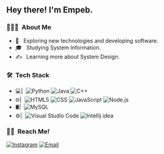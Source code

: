 

<h2>Hey there! I'm Empeb.</h2>

<!-- ## 👋 &nbsp;Hey there! I'm Empeb. -->

### 👨🏻‍💻 &nbsp;About Me

- 🌱 &nbsp; Exploring new technologies and developing software.
- 🎓 &nbsp; Studying System Information.
- ✍️ &nbsp; Learning more about System Design.


### 🛠 &nbsp;Tech Stack

- 💻|&nbsp; 
  ![Python](https://img.shields.io/badge/-Python-333333?style=flat&logo=python)
  ![Java](https://img.shields.io/badge/-Java-333333?style=flat&logo=Java&logoColor=007396)
  ![C++](https://img.shields.io/badge/-C++-333333?style=flat&logo=C%2B%2B&logoColor=00599C)
- 🌐|&nbsp; 
  ![HTML5](https://img.shields.io/badge/-HTML5-333333?style=flat&logo=HTML5)
  ![CSS](https://img.shields.io/badge/-CSS-333333?style=flat&logo=CSS3&logoColor=1572B6)
  ![JavaScript](https://img.shields.io/badge/-JavaScript-333333?style=flat&logo=javascript)
  ![Node.js](https://img.shields.io/badge/-Node.js-333333?style=flat&logo=node.js)
- 🛢|&nbsp; 
  ![MySQL](https://img.shields.io/badge/-MySQL-333333?style=flat&logo=mysql)
- ⚙️|&nbsp;
  ![Visual Studio Code](https://img.shields.io/badge/-Visual%20Studio%20Code-333333?style=flat&logo=visual-studio-code&logoColor=007ACC)
  ![Intellij idea](https://img.shields.io/badge/-IntelliJ%20IDEA-333333?style=flat&logo=IntelliJ-IDEA&logoColor=FFFFFF)
 
 </a>
 </p>
 
### 🤝🏻 &nbsp;Reach Me! 

<p align="left">
<a href="https://www.instagram.com/febriandudinata/"><img alt="Instagram" src="https://img.shields.io/badge/instagram-febriandudinata-blue??style=flat-square&logo=instagram"></a>
<a href="mailto:Empeeb@yahoo.com"><img alt="Email" src="https://img.shields.io/badge/Email-empebs@yahoo.com-blue??style=flat-square&logo=Yahoo&logoColor=BF40BF"></a>
</p>
  
<!---
Empeeb/Empeeb is a ✨ special ✨ repository because its `README.md` (this file) appears on your GitHub profile.
You can click the Preview link to take a look at your changes.
--->

